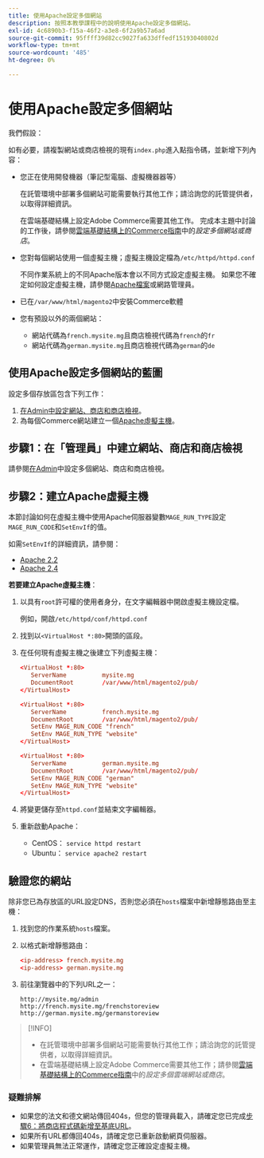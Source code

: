 ```yaml
---
title: 使用Apache設定多個網站
description: 按照本教學課程中的說明使用Apache設定多個網站。
exl-id: 4c6890b3-f15a-46f2-a3e8-6f2a9b57a6ad
source-git-commit: 95ffff39d82cc9027fa633dffedf15193040802d
workflow-type: tm+mt
source-wordcount: '485'
ht-degree: 0%

---
```


# 使用Apache設定多個網站

我們假設：

如有必要，請複製網站或商店檢視的現有`index.php`進入點指令碼，並新增下列內容：

- 您正在使用開發機器（筆記型電腦、虛擬機器器等）

  在託管環境中部署多個網站可能需要執行其他工作；請洽詢您的託管提供者，以取得詳細資訊。

  在雲端基礎結構上設定Adobe Commerce需要其他工作。 完成本主題中討論的工作後，請參閱[雲端基礎結構上的Commerce指南](https://experienceleague.adobe.com/docs/commerce-cloud-service/user-guide/configure-store/multiple-sites.html?lang=zh-Hant)中的&#x200B;_設定多個網站或商店_。

- 您對每個網站使用一個虛擬主機；虛擬主機設定檔為`/etc/httpd/httpd.conf`

  不同作業系統上的不同Apache版本會以不同方式設定虛擬主機。 如果您不確定如何設定虛擬主機，請參閱[Apache檔案](https://httpd.apache.org/docs/2.4/vhosts)或網路管理員。

- 已在`/var/www/html/magento2`中安裝Commerce軟體
- 您有預設以外的兩個網站：

   - 網站代碼為`french.mysite.mg`且商店檢視代碼為`french`的`fr`
   - 網站代碼為`german.mysite.mg`且商店檢視代碼為`german`的`de`

## 使用Apache設定多個網站的藍圖

設定多個存放區包含下列工作：

1. [在Admin中設定網站、商店和商店檢視](ms-admin.md)。
1. 為每個Commerce網站建立一個[Apache虛擬主機](#step-2-create-apache-virtual-hosts)。

## 步驟1：在「管理員」中建立網站、商店和商店檢視

請參閱[在Admin](ms-admin.md)中設定多個網站、商店和商店檢視。

## 步驟2：建立Apache虛擬主機

本節討論如何在虛擬主機中使用Apache伺服器變數`MAGE_RUN_TYPE`設定`MAGE_RUN_CODE`和`SetEnvIf`的值。

如需`SetEnvIf`的詳細資訊，請參閱：

- [Apache 2.2](https://httpd.apache.org/docs/2.2/mod/mod_setenvif.html)
- [Apache 2.4](https://httpd.apache.org/docs/2.4/mod/mod_setenvif.html)

**若要建立Apache虛擬主機**：

1. 以具有`root`許可權的使用者身分，在文字編輯器中開啟虛擬主機設定檔。

   例如，開啟`/etc/httpd/conf/httpd.conf`

1. 找到以`<VirtualHost *:80>`開頭的區段。
1. 在任何現有虛擬主機之後建立下列虛擬主機：

   ```conf
   <VirtualHost *:80>
      ServerName          mysite.mg
      DocumentRoot        /var/www/html/magento2/pub/
   </VirtualHost>
   
   <VirtualHost *:80>
      ServerName          french.mysite.mg
      DocumentRoot        /var/www/html/magento2/pub/
      SetEnv MAGE_RUN_CODE "french"
      SetEnv MAGE_RUN_TYPE "website"
   </VirtualHost>
   
   <VirtualHost *:80>
      ServerName          german.mysite.mg
      DocumentRoot        /var/www/html/magento2/pub/
      SetEnv MAGE_RUN_CODE "german"
      SetEnv MAGE_RUN_TYPE "website"
   </VirtualHost>
   ```

1. 將變更儲存至`httpd.conf`並結束文字編輯器。
1. 重新啟動Apache：

   - CentOS： `service httpd restart`
   - Ubuntu： `service apache2 restart`

## 驗證您的網站

除非您已為存放區的URL設定DNS，否則您必須在`hosts`檔案中新增靜態路由至主機：

1. 找到您的作業系統`hosts`檔案。
1. 以格式新增靜態路由：

   ```conf
   <ip-address> french.mysite.mg
   <ip-address> german.mysite.mg
   ```

1. 前往瀏覽器中的下列URL之一：

   ```http
   http://mysite.mg/admin
   http://french.mysite.mg/frenchstoreview
   http://german.mysite.mg/germanstoreview
   ```

>[!INFO]
>
>- 在託管環境中部署多個網站可能需要執行其他工作；請洽詢您的託管提供者，以取得詳細資訊。
>- 在雲端基礎結構上設定Adobe Commerce需要其他工作；請參閱[雲端基礎結構上的Commerce指南](https://experienceleague.adobe.com/docs/commerce-cloud-service/user-guide/configure-store/multiple-sites.html?lang=zh-Hant)中的&#x200B;_設定多個雲端網站或商店_。

### 疑難排解

- 如果您的法文和德文網站傳回404s，但您的管理員載入，請確定您已完成[步驟6：將商店程式碼新增至基底URL](ms-admin.md#step-6-add-the-store-code-to-the-base-url)。
- 如果所有URL都傳回404s，請確定您已重新啟動網頁伺服器。
- 如果管理員無法正常運作，請確定您正確設定虛擬主機。
